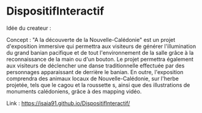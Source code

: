 ﻿# DispositifInteractif

Idée du createur : 

Concept : "A la découverte de la Nouvelle-Calédonie" est un projet d'exposition immersive qui
permettra aux visiteurs de générer l'illumination du grand banian pacifique et de tout
l'environnement de la salle grâce à la reconnaissance de la main ou d'un bouton. Le projet
permettra également aux visiteurs de déclencher une danse traditionnelle effectuée par des
personnages apparaissant de derrière le banian. En outre, l'exposition comprendra des
animaux locaux de Nouvelle-Calédonie, sur l'herbe projetée, tels que le cagou et la roussette s,
ainsi que des illustrations de monuments calédoniens, grâce à des mapping vidéo.

Link : 
https://isaia91.github.io/DispositifInteractif/
